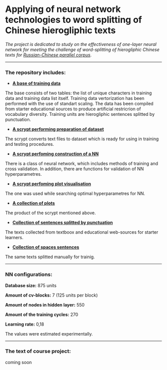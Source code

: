 # Applying of neural network technologies to word splitting of Сhinese hierogliphic texts

_The project is dedicated to study on the effectiveness of one-layer neural network for meeting the challenge of word-splitting of hierogliphic Chinese texts for [Russian-Chinese parallel corpus](http://www.ruscorpora.ru/search-para-zh.html)_.

---

### The repository includes:

* [**A base of training data**](https://github.com/leramorozova/WordSplitter/blob/master/characters.db)

The base consists of two tables: the list of unique characters in training data and training data list itself. Training data vertorization has been performed with the use of standart scaling.
The data has been compiled from starter educational sources to produce artificial restricrion of vocabulary diversity. Training units are hierogliphic sentences splitted by punctuation.

* [**A scrypt performing preparation of dataset**](https://github.com/leramorozova/WordSplitter/blob/master/dataset_maker.py)

The scrypt converts text files to dataset which is ready for using in training and testing procedures.

* [**A scrypt perfoming construction of a NN**](https://github.com/leramorozova/WordSplitter/blob/master/main.py)

There is a class of neural network, which includes methods of training and cross validation. In addition, there are functions for validation of NN hyperparametres.

* [**A scrypt perfoming plot visualisation**](https://github.com/leramorozova/WordSplitter/blob/master/plotting.py)

The one was used while searching optimal hyperparametres for NN.

* [**A collection of plots**](https://github.com/leramorozova/WordSplitter/tree/master/plots)

The product of the scrypt mentioned above.

* [**Collection of sentences splitted by punctuation**](https://github.com/leramorozova/WordSplitter/blob/master/train.txt)

The texts collected from textboox and educational web-sources for starter learners.

* [**Collection of spaces sentences**](https://github.com/leramorozova/WordSplitter/blob/master/train_spaces.txt)

The same texts splitted manually for trainig.

---

### NN configurations:

**Database size:** 875 units

**Amount of cv-blocks:** 7 (125 units per block)

**Amount of nodes in hidden layer:** 550

**Amount of the training cycles:** 270

**Learning rate:** 0,18

The values were estimated experimentally.

___

### The text of course project:

coming soon



 
